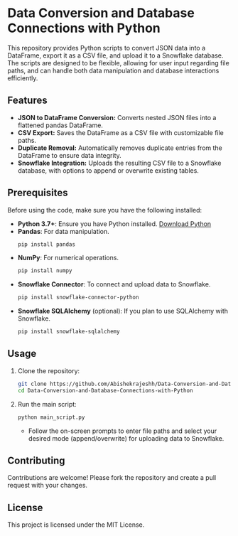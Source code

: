 # Data Conversion and Database Connections with Python

This repository provides Python scripts to convert JSON data into a DataFrame, export it as a CSV file, and upload it to a Snowflake database. The scripts are designed to be flexible, allowing for user input regarding file paths, and can handle both data manipulation and database interactions efficiently.

## Features

- **JSON to DataFrame Conversion:** Converts nested JSON files into a flattened pandas DataFrame.
- **CSV Export:** Saves the DataFrame as a CSV file with customizable file paths.
- **Duplicate Removal:** Automatically removes duplicate entries from the DataFrame to ensure data integrity.
- **Snowflake Integration:** Uploads the resulting CSV file to a Snowflake database, with options to append or overwrite existing tables.

## Prerequisites

Before using the code, make sure you have the following installed:

- **Python 3.7+**: Ensure you have Python installed. [Download Python](https://www.python.org/downloads/)
- **Pandas**: For data manipulation.
  ```bash
  pip install pandas
  ```
- **NumPy**: For numerical operations.
  ```bash
  pip install numpy
  ```
- **Snowflake Connector**: To connect and upload data to Snowflake.
  ```bash
  pip install snowflake-connector-python
  ```
- **Snowflake SQLAlchemy** (optional): If you plan to use SQLAlchemy with Snowflake.
  ```bash
  pip install snowflake-sqlalchemy
  ```

## Usage

1. Clone the repository:
   ```bash
   git clone https://github.com/Abishekrajeshh/Data-Conversion-and-Database-Connections-with-Python.git
   cd Data-Conversion-and-Database-Connections-with-Python
   ```

2. Run the main script:
   ```bash
   python main_script.py
   ```
   - Follow the on-screen prompts to enter file paths and select your desired mode (append/overwrite) for uploading data to Snowflake.

## Contributing

Contributions are welcome! Please fork the repository and create a pull request with your changes.

## License

This project is licensed under the MIT License.
